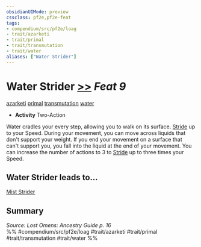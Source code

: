 ```yaml
---
obsidianUIMode: preview
cssclass: pf2e,pf2e-feat
tags:
- compendium/src/pf2e/loag
- trait/azarketi
- trait/primal
- trait/transmutation
- trait/water
aliases: ["Water Strider"]
---
```

# Water Strider  [>>](/rules/core-rulebook/chapter-9-playing-the-game.md#Actions "Two-Action") *Feat 9*  
[azarketi](/rules/traits/azarketi-loag.md)  [primal](/rules/traits/primal.md)  [transmutation](/rules/traits/transmutation.md)  [water](/rules/traits/water.md)  

- **Activity** Two-Action

Water cradles your every step, allowing you to walk on its surface. [Stride](/rules/actions/stride.md) up to your Speed. During your movement, you can move across liquids that don't support your weight. If you end your movement on a surface that can't support you, you fall into the liquid at the end of your movement. You can increase the number of actions to 3 to [Stride](/rules/actions/stride.md) up to three times your Speed.

## Water Strider leads to...

[Mist Strider](/compendium/feats/mist-strider-loag.md)

## Summary

*Source: Lost Omens: Ancestry Guide p. 16*  
%% #compendium/src/pf2e/loag #trait/azarketi #trait/primal #trait/transmutation #trait/water %%
